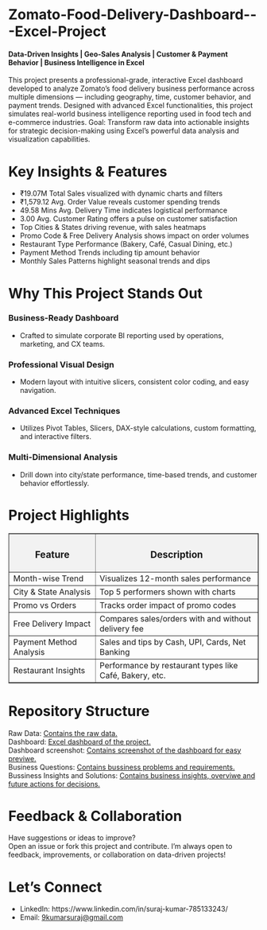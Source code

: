 # Zomato-Food-Delivery-Dashboard---Excel-Project
<h4> Data-Driven Insights |  Geo-Sales Analysis |  Customer & Payment Behavior |  Business Intelligence in Excel <br /> </h5>
This project presents a professional-grade, interactive Excel dashboard developed to analyze Zomato’s food delivery business performance across multiple dimensions — including geography, time, customer behavior, and payment trends. Designed with advanced Excel functionalities, this project simulates real-world business intelligence reporting used in food tech and e-commerce industries.  
Goal: Transform raw data into actionable insights for strategic decision-making using Excel’s powerful data analysis and visualization capabilities.

# Key Insights & Features
<ul>
  <li>₹19.07M Total Sales visualized with dynamic charts and filters</li>
  <li>₹1,579.12 Avg. Order Value reveals customer spending trends</li>
  <li>49.58 Mins Avg. Delivery Time indicates logistical performance</li>
  <li>3.00 Avg. Customer Rating offers a pulse on customer satisfaction</li>
  <li>Top Cities & States driving revenue, with sales heatmaps</li>
  <li>Promo Code & Free Delivery Analysis shows impact on order volumes</li>
  <li>Restaurant Type Performance (Bakery, Café, Casual Dining, etc.)</li>
  <li>Payment Method Trends including tip amount behavior</li>
  <li>Monthly Sales Patterns highlight seasonal trends and dips</li>
</ul>

# Why This Project Stands Out
 <h3> Business-Ready Dashboard  </h3>
 <ul>
     <li> Crafted to simulate corporate BI reporting used by operations, marketing, and CX teams. <br /> </li> </ul>
 <h3> Professional Visual Design </h3>
    <ul> <li> Modern layout with intuitive slicers, consistent color coding, and easy navigation. <br /> </li> </ul>
 <h3> Advanced Excel Techniques </h3>
    <ul> <li> Utilizes Pivot Tables, Slicers, DAX-style calculations, custom formatting, and interactive filters. <br /> </li> </ul>
 <h3> Multi-Dimensional Analysis </h3> 
    <ul> <li> Drill down into city/state performance, time-based trends, and customer behavior effortlessly. <br /> </li> </ul>

# Project Highlights
 <table border="1" cellpadding="10" cellspacing="0" style="border-collapse: collapse; width: 100%;">
  <thead>
    <tr style="background-color: #f2f2f2;">
      <th><h3>Feature</h3></th>
      <th><h3>Description</h3></th>
    </tr>
  </thead>
  <tbody>
    <tr>
      <td>Month-wise Trend</td>
      <td>Visualizes 12-month sales performance</td>
    </tr>
    <tr>
      <td>City & State Analysis</td>
      <td>Top 5 performers shown with charts</td>
    </tr>
    <tr>
      <td>Promo vs Orders</td>
      <td>Tracks order impact of promo codes</td>
    </tr>
    <tr>
      <td>Free Delivery Impact</td>
      <td>Compares sales/orders with and without delivery fee</td>
    </tr>
    <tr>
      <td>Payment Method Analysis</td>
      <td>Sales and tips by Cash, UPI, Cards, Net Banking</td>
    </tr>
    <tr>
      <td>Restaurant Insights</td>
      <td>Performance by restaurant types like Café, Bakery, etc.</td>
    </tr>
  </tbody>
</table>


# Repository Structure
 Raw Data: [Contains the raw data.](https://github.com/9kumarsuraj/-Zomato-Food-Delivery-Dashboard---Excel-Project/blob/main/zomato_data_raw.xlsx) <br />
 Dashboard: [Excel dashboard of the project.](https://github.com/9kumarsuraj/-Zomato-Food-Delivery-Dashboard---Excel-Project/blob/main/Zomato%20Data%20%20Analysis.xlsx) <br />
 Dashboard screenshot: [ Contains screenshot of the dashboard for easy previwe.](https://github.com/9kumarsuraj/-Zomato-Food-Delivery-Dashboard---Excel-Project/blob/main/Dashboard_image.png)  <br />
 Business Questions: [Contains bussiness problems and requirements.](https://github.com/9kumarsuraj/-Zomato-Food-Delivery-Dashboard---Excel-Project/blob/main/Bussiness%20Questions%20for%20Zomato%20food%20delivery%20data%20analysis.pdf) <br />
 Bussiness Insights and Solutions: [Contains business insights, overviwe and future actions for decisions.](https://github.com/9kumarsuraj/-Zomato-Food-Delivery-Dashboard---Excel-Project/blob/main/Executive%20Summary%20Zomato%20Food%20Delivery%20Dashboard.pdf) <br /> 

 # Feedback & Collaboration
  Have suggestions or ideas to improve? <br />
  Open an issue or fork this project and contribute. I’m always open to feedback, improvements, or collaboration on data-driven projects!

# Let’s Connect
<ul> <li> LinkedIn: https://www.linkedin.com/in/suraj-kumar-785133243/ <br /> </li>
 <li> Email: <a href="mailto:9kumarsuraj@gmail.com">9kumarsuraj@gmail.com</a>
 </li> </ul>



